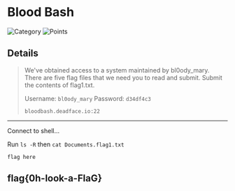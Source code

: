 # Blood Bash
![Category](http://img.shields.io/badge/Category-Forensics-orange?style=for-the-badge) ![Points](http://img.shields.io/badge/Points-10-brightgreen?style=for-the-badge)

## Details

>We've obtained access to a system maintained by bl0ody_mary. There are five flag files that we need you to read and submit. Submit the contents of flag1.txt.
>
> Username: `bl0ody_mary`
> Password: `d34df4c3`
>
> `bloodbash.deadface.io:22`
---

Connect to shell...

Run `ls -R`
then `cat Documents.flag1.txt`

```
flag here
```

## flag{0h-look-a-FlaG}
